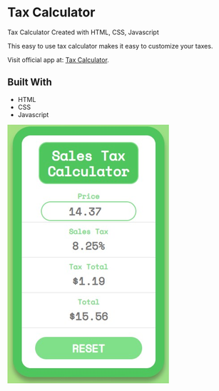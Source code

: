 # Tax Calculator
Tax Calculator Created with HTML, CSS, Javascript

This easy to use tax calculator makes it easy to customize your taxes.

Visit official app at: [Tax Calculator](https://jaimegonzalezjr.com/Projects/tax/).


## Built With 
* HTML
* CSS
* Javascript

![Screenshot](https://github.com/lnsflive/TaxCalculator/blob/master/src/ss1.jpg)
